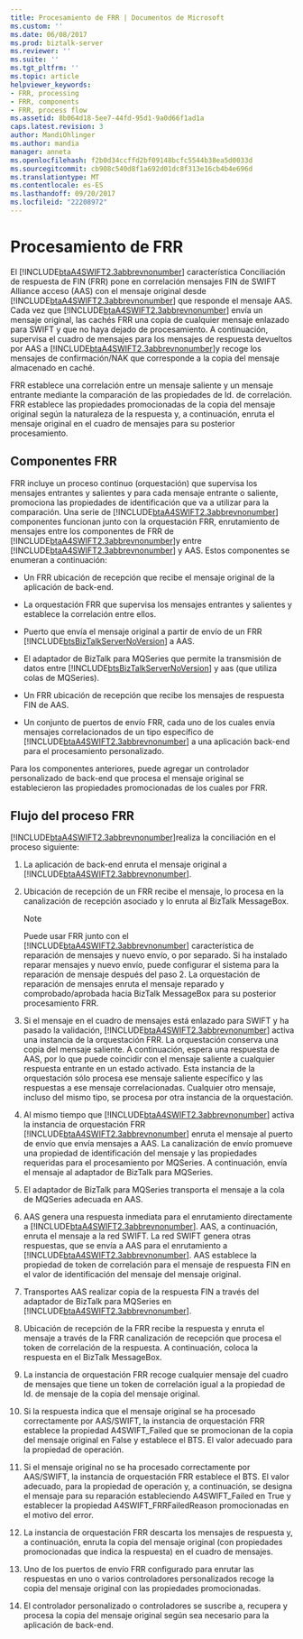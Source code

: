 ```yaml
---
title: Procesamiento de FRR | Documentos de Microsoft
ms.custom: ''
ms.date: 06/08/2017
ms.prod: biztalk-server
ms.reviewer: ''
ms.suite: ''
ms.tgt_pltfrm: ''
ms.topic: article
helpviewer_keywords:
- FRR, processing
- FRR, components
- FRR, process flow
ms.assetid: 8b064d18-5ee7-44fd-95d1-9a0d66f1ad1a
caps.latest.revision: 3
author: MandiOhlinger
ms.author: mandia
manager: anneta
ms.openlocfilehash: f2b0d34ccffd2bf09148bcfc5544b38ea5d0033d
ms.sourcegitcommit: cb908c540d8f1a692d01dc8f313e16cb4b4e696d
ms.translationtype: MT
ms.contentlocale: es-ES
ms.lasthandoff: 09/20/2017
ms.locfileid: "22208972"
---
```

# <a name="frr-processing"></a>Procesamiento de FRR
El [!INCLUDE[btaA4SWIFT2.3abbrevnonumber](../../includes/btaa4swift2-3abbrevnonumber-md.md)] característica Conciliación de respuesta de FIN (FRR) pone en correlación mensajes FIN de SWIFT Alliance acceso (AAS) con el mensaje original desde [!INCLUDE[btaA4SWIFT2.3abbrevnonumber](../../includes/btaa4swift2-3abbrevnonumber-md.md)] que responde el mensaje AAS. Cada vez que [!INCLUDE[btaA4SWIFT2.3abbrevnonumber](../../includes/btaa4swift2-3abbrevnonumber-md.md)] envía un mensaje original, las cachés FRR una copia de cualquier mensaje enlazado para SWIFT y que no haya dejado de procesamiento. A continuación, supervisa el cuadro de mensajes para los mensajes de respuesta devueltos por AAS a [!INCLUDE[btaA4SWIFT2.3abbrevnonumber](../../includes/btaa4swift2-3abbrevnonumber-md.md)]y recoge los mensajes de confirmación/NAK que corresponde a la copia del mensaje almacenado en caché.  
  
 FRR establece una correlación entre un mensaje saliente y un mensaje entrante mediante la comparación de las propiedades de Id. de correlación. FRR establece las propiedades promocionadas de la copia del mensaje original según la naturaleza de la respuesta y, a continuación, enruta el mensaje original en el cuadro de mensajes para su posterior procesamiento.  
  
## <a name="frr-components"></a>Componentes FRR  
 FRR incluye un proceso continuo (orquestación) que supervisa los mensajes entrantes y salientes y para cada mensaje entrante o saliente, promociona las propiedades de identificación que va a utilizar para la comparación. Una serie de [!INCLUDE[btaA4SWIFT2.3abbrevnonumber](../../includes/btaa4swift2-3abbrevnonumber-md.md)] componentes funcionan junto con la orquestación FRR, enrutamiento de mensajes entre los componentes de FRR de [!INCLUDE[btaA4SWIFT2.3abbrevnonumber](../../includes/btaa4swift2-3abbrevnonumber-md.md)]y entre [!INCLUDE[btaA4SWIFT2.3abbrevnonumber](../../includes/btaa4swift2-3abbrevnonumber-md.md)] y AAS. Estos componentes se enumeran a continuación:  
  
-   Un FRR ubicación de recepción que recibe el mensaje original de la aplicación de back-end.  
  
-   La orquestación FRR que supervisa los mensajes entrantes y salientes y establece la correlación entre ellos.  
  
-   Puerto que envía el mensaje original a partir de envío de un FRR [!INCLUDE[btsBizTalkServerNoVersion](../../includes/btsbiztalkservernoversion-md.md)] a AAS.  
  
-   El adaptador de BizTalk para MQSeries que permite la transmisión de datos entre [!INCLUDE[btsBizTalkServerNoVersion](../../includes/btsbiztalkservernoversion-md.md)] y aas (que utiliza colas de MQSeries).  
  
-   Un FRR ubicación de recepción que recibe los mensajes de respuesta FIN de AAS.  
  
-   Un conjunto de puertos de envío FRR, cada uno de los cuales envía mensajes correlacionados de un tipo específico de [!INCLUDE[btaA4SWIFT2.3abbrevnonumber](../../includes/btaa4swift2-3abbrevnonumber-md.md)] a una aplicación back-end para el procesamiento personalizado.  
  
 Para los componentes anteriores, puede agregar un controlador personalizado de back-end que procesa el mensaje original se establecieron las propiedades promocionadas de los cuales por FRR.  
  
## <a name="frr-process-flow"></a>Flujo del proceso FRR  
 [!INCLUDE[btaA4SWIFT2.3abbrevnonumber](../../includes/btaa4swift2-3abbrevnonumber-md.md)]realiza la conciliación en el proceso siguiente:  
  
1.  La aplicación de back-end enruta el mensaje original a [!INCLUDE[btaA4SWIFT2.3abbrevnonumber](../../includes/btaa4swift2-3abbrevnonumber-md.md)].  
  
2.  Ubicación de recepción de un FRR recibe el mensaje, lo procesa en la canalización de recepción asociado y lo enruta al BizTalk MessageBox.  
  
    > [!NOTE]
    >  Puede usar FRR junto con el [!INCLUDE[btaA4SWIFT2.3abbrevnonumber](../../includes/btaa4swift2-3abbrevnonumber-md.md)] característica de reparación de mensajes y nuevo envío, o por separado. Si ha instalado reparar mensajes y nuevo envío, puede configurar el sistema para la reparación de mensaje después del paso 2. La orquestación de reparación de mensajes enruta el mensaje reparado y comprobado/aprobada hacia BizTalk MessageBox para su posterior procesamiento FRR.  
  
3.  Si el mensaje en el cuadro de mensajes está enlazado para SWIFT y ha pasado la validación, [!INCLUDE[btaA4SWIFT2.3abbrevnonumber](../../includes/btaa4swift2-3abbrevnonumber-md.md)] activa una instancia de la orquestación FRR. La orquestación conserva una copia del mensaje saliente. A continuación, espera una respuesta de AAS, por lo que puede coincidir con el mensaje saliente a cualquier respuesta entrante en un estado activado. Esta instancia de la orquestación sólo procesa ese mensaje saliente específico y las respuestas a ese mensaje correlacionadas. Cualquier otro mensaje, incluso del mismo tipo, se procesa por otra instancia de la orquestación.  
  
4.  Al mismo tiempo que [!INCLUDE[btaA4SWIFT2.3abbrevnonumber](../../includes/btaa4swift2-3abbrevnonumber-md.md)] activa la instancia de orquestación FRR [!INCLUDE[btaA4SWIFT2.3abbrevnonumber](../../includes/btaa4swift2-3abbrevnonumber-md.md)] enruta el mensaje al puerto de envío que envía mensajes a AAS. La canalización de envío promueve una propiedad de identificación del mensaje y las propiedades requeridas para el procesamiento por MQSeries. A continuación, envía el mensaje al adaptador de BizTalk para MQSeries.  
  
5.  El adaptador de BizTalk para MQSeries transporta el mensaje a la cola de MQSeries adecuada en AAS.  
  
6.  AAS genera una respuesta inmediata para el enrutamiento directamente a [!INCLUDE[btaA4SWIFT2.3abbrevnonumber](../../includes/btaa4swift2-3abbrevnonumber-md.md)]. AAS, a continuación, enruta el mensaje a la red SWIFT. La red SWIFT genera otras respuestas, que se envía a AAS para el enrutamiento a [!INCLUDE[btaA4SWIFT2.3abbrevnonumber](../../includes/btaa4swift2-3abbrevnonumber-md.md)]. AAS establece la propiedad de token de correlación para el mensaje de respuesta FIN en el valor de identificación del mensaje del mensaje original.  
  
7.  Transportes AAS realizar copia de la respuesta FIN a través del adaptador de BizTalk para MQSeries en [!INCLUDE[btaA4SWIFT2.3abbrevnonumber](../../includes/btaa4swift2-3abbrevnonumber-md.md)].  
  
8.  Ubicación de recepción de la FRR recibe la respuesta y enruta el mensaje a través de la FRR canalización de recepción que procesa el token de correlación de la respuesta. A continuación, coloca la respuesta en el BizTalk MessageBox.  
  
9. La instancia de orquestación FRR recoge cualquier mensaje del cuadro de mensajes que tiene un token de correlación igual a la propiedad de Id. de mensaje de la copia del mensaje original.  
  
10. Si la respuesta indica que el mensaje original se ha procesado correctamente por AAS/SWIFT, la instancia de orquestación FRR establece la propiedad A4SWIFT_Failed que se promocionan de la copia del mensaje original en False y establece el BTS. El valor adecuado para la propiedad de operación.  
  
11. Si el mensaje original no se ha procesado correctamente por AAS/SWIFT, la instancia de orquestación FRR establece el BTS. El valor adecuado, para la propiedad de operación y, a continuación, se designa el mensaje para su reparación estableciendo A4SWIFT_Failed en True y establecer la propiedad A4SWIFT_FRRFailedReason promocionadas en el motivo del error.  
  
12. La instancia de orquestación FRR descarta los mensajes de respuesta y, a continuación, enruta la copia del mensaje original (con propiedades promocionadas que indica la respuesta) en el cuadro de mensajes.  
  
13. Uno de los puertos de envío FRR configurado para enrutar las respuestas en uno o varios controladores personalizados recoge la copia del mensaje original con las propiedades promocionadas.  
  
14. El controlador personalizado o controladores se suscribe a, recupera y procesa la copia del mensaje original según sea necesario para la aplicación de back-end.
